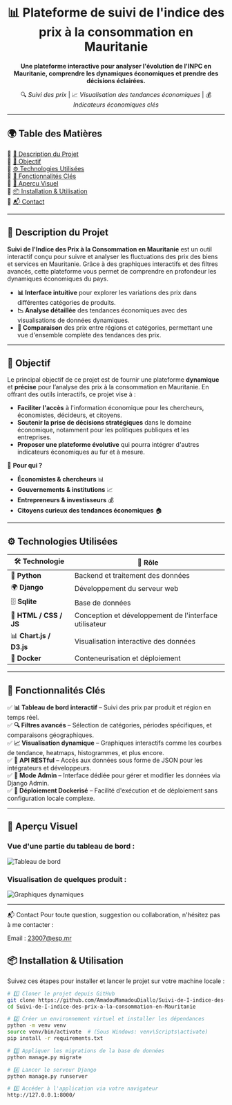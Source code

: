 
<h1 align="center">📊 Plateforme de suivi de l'indice des prix à la consommation en Mauritanie</h1>

<p align="center">
  <b>Une plateforme interactive pour analyser l'évolution de l'INPC en Mauritanie, comprendre les dynamiques économiques et prendre des décisions éclairées.</b>  
</p>

<p align="center">
  🔍 <i>Suivi des prix</i> | 📈 <i>Visualisation des tendances économiques</i> | 💰 <i>Indicateurs économiques clés</i>  
</p>

---

## 🌍 Table des Matières
🔹 [📖 Description du Projet](#-description-du-projet)  
🔹 [🎯 Objectif](#-objectif)  
🔹 [⚙️ Technologies Utilisées](#%EF%B8%8F-technologies-utilisées)  
🔹 [🚀 Fonctionnalités Clés](#-fonctionnalités-clés)  
🔹 [📸 Aperçu Visuel](#-aperçu-visuel)  
🔹 [📦 Installation & Utilisation](#-installation--utilisation)   
🔹 [📬 Contact](#-contact)  

---

## 📖 Description du Projet  
**Suivi de l'Indice des Prix à la Consommation en Mauritanie** est un outil interactif conçu pour suivre et analyser les fluctuations des prix des biens et services en Mauritanie. Grâce à des graphiques interactifs et des filtres avancés, cette plateforme vous permet de comprendre en profondeur les dynamiques économiques du pays.

- **📊 Interface intuitive** pour explorer les variations des prix dans différentes catégories de produits.
- **📉 Analyse détaillée** des tendances économiques avec des visualisations de données dynamiques.
- **🛒 Comparaison** des prix entre régions et catégories, permettant une vue d'ensemble complète des tendances des prix.

--- 

## 🎯 Objectif  
Le principal objectif de ce projet est de fournir une plateforme **dynamique** et **précise** pour l’analyse des prix à la consommation en Mauritanie. En offrant des outils interactifs, ce projet vise à :

- **Faciliter l'accès** à l'information économique pour les chercheurs, économistes, décideurs, et citoyens.
- **Soutenir la prise de décisions stratégiques** dans le domaine économique, notamment pour les politiques publiques et les entreprises.
- **Proposer une plateforme évolutive** qui pourra intégrer d'autres indicateurs économiques au fur et à mesure.

🎯 **Pour qui ?**  
- **Économistes & chercheurs** 📊  
- **Gouvernements & institutions** 📈  
- **Entrepreneurs & investisseurs** 💰  
- **Citoyens curieux des tendances économiques** 🏠  

---

## ⚙️ Technologies Utilisées  

| 🛠️ Technologie | 🚀 Rôle |
|----------------|--------|
| 🐍 **Python**   | Backend et traitement des données |
| 🌍 **Django**   | Développement du serveur web |
| 🗄️ **Sqlite** | Base de données |
| 🎨 **HTML / CSS / JS** | Conception et développement de l'interface utilisateur |
| 📊 **Chart.js / D3.js** | Visualisation interactive des données |
| 🐳 **Docker**   | Conteneurisation et déploiement |

---

## 🚀 Fonctionnalités Clés  
✅ **📊 Tableau de bord interactif** – Suivi des prix par produit et région en temps réel.  
✅ **🔍 Filtres avancés** – Sélection de catégories, périodes spécifiques, et comparaisons géographiques.  
✅ **📈 Visualisation dynamique** – Graphiques interactifs comme les courbes de tendance, heatmaps, histogrammes, et plus encore.  
✅ **📡 API RESTful** – Accès aux données sous forme de JSON pour les intégrateurs et développeurs.  
✅ **🔐 Mode Admin** – Interface dédiée pour gérer et modifier les données via Django Admin.  
✅ **🐳 Déploiement Dockerisé** – Facilité d'exécution et de déploiement sans configuration locale complexe.

---

## 📸 Aperçu Visuel  

### Vue d'une partie du tableau de bord :
![Tableau de bord](images/a.png)

### Visualisation de quelques produit :
![Graphiques dynamiques](images/b.png)

---

📬 Contact
Pour toute question, suggestion ou collaboration, n'hésitez pas à me contacter :


Email : 23007@esp.mr


## 📦 Installation & Utilisation  

Suivez ces étapes pour installer et lancer le projet sur votre machine locale :

```bash
# 1️⃣ Cloner le projet depuis GitHub
git clone https://github.com/AmadouMamadouDiallo/Suivi-de-I-indice-des-prix-a-la-consommation-en-Mauritanie.git
cd Suivi-de-I-indice-des-prix-a-la-consommation-en-Mauritanie

# 2️⃣ Créer un environnement virtuel et installer les dépendances
python -m venv venv
source venv/bin/activate  # (Sous Windows: venv\Scripts\activate)
pip install -r requirements.txt

# 3️⃣ Appliquer les migrations de la base de données
python manage.py migrate

# 4️⃣ Lancer le serveur Django
python manage.py runserver

# 5️⃣ Accéder à l'application via votre navigateur
http://127.0.0.1:8000/

